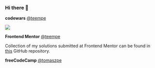 ### Hi there 👋

**codewars** [@teempe](https://www.codewars.com/users/teempe)

[![](https://www.codewars.com/users/teempe/badges/small)](https://www.codewars.com/users/teempe)

**Frontend Mentor** [@teempe](https://www.frontendmentor.io/profile/teempe)

Collection of my solutions submitted at Frontend Mentor can be found in [this](https://github.com/teempe/frontend-mentor-challenges) GitHub repository.

**freeCodeCamp** [@tomaszpe](https://www.freecodecamp.org/tomaszpe)

<!--
**teempe/teempe** is a ✨ _special_ ✨ repository because its `README.md` (this file) appears on your GitHub profile.

Here are some ideas to get you started:

- 🔭 I’m currently working on ...
- 🌱 I’m currently learning ...
- 👯 I’m looking to collaborate on ...
- 🤔 I’m looking for help with ...
- 💬 Ask me about ...
- 📫 How to reach me: ...
- 😄 Pronouns: ...
- ⚡ Fun fact: ...
-->
